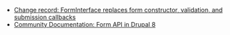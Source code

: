 * [Change record: FormInterface replaces form constructor, validation, and submission callbacks](https://drupal.org/node/1932058)
* [Community Documentation: Form API in Drupal 8](https://www.drupal.org/node/2117411)